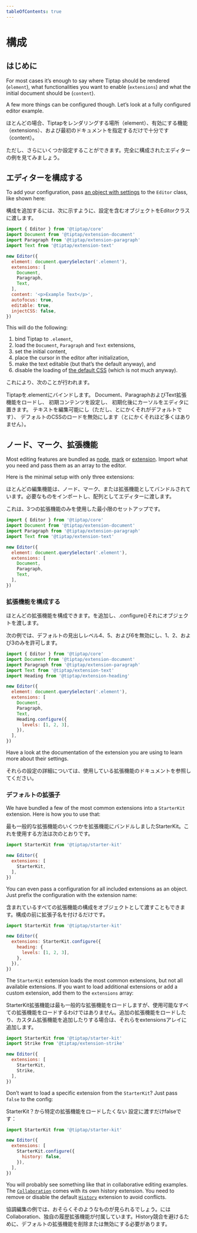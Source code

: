 ```yaml
---
tableOfContents: true
---
```


# 構成

## はじめに

For most cases it’s enough to say where Tiptap should be rendered (`element`), what functionalities you want to enable (`extensions`) and what the initial document should be (`content`).

A few more things can be configured though. Let’s look at a fully configured editor example.

ほとんどの場合、Tiptapをレンダリングする場所（element）、有効にする機能（extensions）、および最初のドキュメントを指定するだけで十分です（content）。

ただし、さらにいくつか設定することができます。完全に構成されたエディターの例を見てみましょう。

## エディターを構成する

To add your configuration, pass [an object with settings](/api/editor) to the `Editor` class, like shown here:

構成を追加するには、次に示すように、設定を含むオブジェクトをEditorクラスに渡します。

```js
import { Editor } from '@tiptap/core'
import Document from '@tiptap/extension-document'
import Paragraph from '@tiptap/extension-paragraph'
import Text from '@tiptap/extension-text'

new Editor({
  element: document.querySelector('.element'),
  extensions: [
    Document,
    Paragraph,
    Text,
  ],
  content: '<p>Example Text</p>',
  autofocus: true,
  editable: true,
  injectCSS: false,
})
```

This will do the following:

1. bind Tiptap to `.element`,
2. load the `Document`, `Paragraph` and `Text` extensions,
3. set the initial content,
4. place the cursor in the editor after initialization,
5. make the text editable (but that’s the default anyway), and
6. disable the loading of [the default CSS](https://github.com/ueberdosis/tiptap/tree/main/packages/core/src/style.ts) (which is not much anyway).

これにより、次のことが行われます。

Tiptapを.elementにバインドします。
Document、ParagraphおよびText拡張機能をロードし、
初期コンテンツを設定し、
初期化後にカーソルをエディタに置きます。
テキストを編集可能にし（ただし、とにかくそれがデフォルトです）、
デフォルトのCSSのロードを無効にします（とにかくそれほど多くはありません）。

## ノード、マーク、拡張機能

Most editing features are bundled as [node](/api/nodes), [mark](/api/marks) or [extension](/api/extensions). Import what you need and pass them as an array to the editor.

Here is the minimal setup with only three extensions:

ほとんどの編集機能は、ノード、マーク、または拡張機能としてバンドルされています。必要なものをインポートし、配列としてエディターに渡します。

これは、3つの拡張機能のみを使用した最小限のセットアップです。

```js
import { Editor } from '@tiptap/core'
import Document from '@tiptap/extension-document'
import Paragraph from '@tiptap/extension-paragraph'
import Text from '@tiptap/extension-text'

new Editor({
  element: document.querySelector('.element'),
  extensions: [
    Document,
    Paragraph,
    Text,
  ],
})
```

### 拡張機能を構成する

ほとんどの拡張機能を構成できます。を追加し、.configure()それにオブジェクトを渡します。

次の例では、デフォルトの見出しレベル4、5、および6を無効にし、1、2、および3のみを許可します。

```js
import { Editor } from '@tiptap/core'
import Document from '@tiptap/extension-document'
import Paragraph from '@tiptap/extension-paragraph'
import Text from '@tiptap/extension-text'
import Heading from '@tiptap/extension-heading'

new Editor({
  element: document.querySelector('.element'),
  extensions: [
    Document,
    Paragraph,
    Text,
    Heading.configure({
      levels: [1, 2, 3],
    }),
  ],
})
```

Have a look at the documentation of the extension you are using to learn more about their settings.

それらの設定の詳細については、使用している拡張機能のドキュメントを参照してください。

### デフォルトの拡張子

We have bundled a few of the most common extensions into a `StarterKit` extension. Here is how you to use that:

最も一般的な拡張機能のいくつかを拡張機能にバンドルしましたStarterKit。これを使用する方法は次のとおりです。

```js
import StarterKit from '@tiptap/starter-kit'

new Editor({
  extensions: [
    StarterKit,
  ],
})
```

You can even pass a configuration for all included extensions as an object. Just prefix the configuration with the extension name:

含まれているすべての拡張機能の構成をオブジェクトとして渡すこともできます。構成の前に拡張子名を付けるだけです。

```js
import StarterKit from '@tiptap/starter-kit'

new Editor({
  extensions: StarterKit.configure({
    heading: {
      levels: [1, 2, 3],
    },
  }),
})
```

The `StarterKit` extension loads the most common extensions, but not all available extensions. If you want to load additional extensions or add a custom extension, add them to the `extensions` array:

StarterKit拡張機能は最も一般的な拡張機能をロードしますが、使用可能なすべての拡張機能をロードするわけではありません。追加の拡張機能をロードしたり、カスタム拡張機能を追加したりする場合は、それらをextensionsアレイに追加します。

```js
import StarterKit from '@tiptap/starter-kit'
import Strike from '@tiptap/extension-strike'

new Editor({
  extensions: [
    StarterKit,
    Strike,
  ],
})
```

Don’t want to load a specific extension from the `StarterKit`? Just pass `false` to the config:

StarterKit？から特定の拡張機能をロードしたくない 設定に渡すだけfalseです：

```js
import StarterKit from '@tiptap/starter-kit'

new Editor({
  extensions: [
    StarterKit.configure({
      history: false,
    }),
  ],
})
```

You will probably see something like that in collaborative editing examples. The [`Collaboration`](/api/extensions/collaboration) comes with its own history extension. You need to remove or disable the default [`History`](/api/extensions/history) extension to avoid conflicts.

協調編集の例では、おそらくそのようなものが見られるでしょう。にはCollaboration、独自の履歴拡張機能が付属しています。History競合を避けるために、デフォルトの拡張機能を削除または無効にする必要があります。
